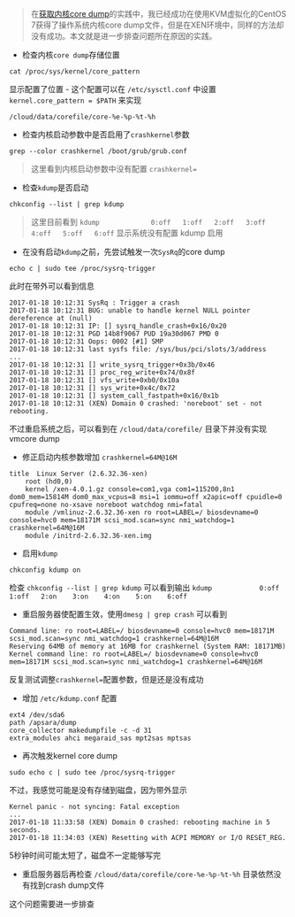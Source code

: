 > 在[获取内核core dump](get_kernel_core_dump)的实践中，我已经成功在使用KVM虚拟化的CentOS 7获得了操作系统内核core dump文件，但是在XEN环境中，同样的方法却没有成功。本文就是进一步排查问题所在原因的实践。

* 检查内核`core dump`存储位置

```
cat /proc/sys/kernel/core_pattern
```

显示配置了位置 - 这个配置可以在 `/etc/sysctl.conf` 中设置 `kernel.core_pattern = $PATH` 来实现

```
/cloud/data/corefile/core-%e-%p-%t-%h
```

* 检查内核启动参数中是否启用了`crashkernel`参数

```
grep --color crashkernel /boot/grub/grub.conf
```

> 这里看到内核启动参数中没有配置 `crashkernel=` 

* 检查`kdump`是否启动

```
chkconfig --list | grep kdump
```

> 这里目前看到 `kdump          	0:off	1:off	2:off	3:off	4:off	5:off	6:off` 显示系统没有配置 kdump 启用

* 在没有启动`kdump`之前，先尝试触发一次`SysRq`的core dump

```
echo c | sudo tee /proc/sysrq-trigger
```

此时在带外可以看到信息

```
2017-01-18 10:12:31	SysRq : Trigger a crash
2017-01-18 10:12:31	BUG: unable to handle kernel NULL pointer dereference at (null)
2017-01-18 10:12:31	IP: [] sysrq_handle_crash+0x16/0x20
2017-01-18 10:12:31	PGD 14b8f9067 PUD 19a30d067 PMD 0 
2017-01-18 10:12:31	Oops: 0002 [#1] SMP 
2017-01-18 10:12:31	last sysfs file: /sys/bus/pci/slots/3/address
...
2017-01-18 10:12:31	[] write_sysrq_trigger+0x3b/0x46
2017-01-18 10:12:31	[] proc_reg_write+0x74/0x8f
2017-01-18 10:12:31	[] vfs_write+0xb0/0x10a
2017-01-18 10:12:31	[] sys_write+0x4c/0x72
2017-01-18 10:12:31	[] system_call_fastpath+0x16/0x1b
2017-01-18 10:12:31	(XEN) Domain 0 crashed: 'noreboot' set - not rebooting.
```

不过重启系统之后，可以看到在 `/cloud/data/corefile/` 目录下并没有实现vmcore dump

* 修正启动内核参数增加 `crashkernel=64M@16M`

```
title  Linux Server (2.6.32.36-xen)
    root (hd0,0)
    kernel /xen-4.0.1.gz console=com1,vga com1=115200,8n1 dom0_mem=15814M dom0_max_vcpus=8 msi=1 iommu=off x2apic=off cpuidle=0 cpufreq=none no-xsave noreboot watchdog nmi=fatal
    module /vmlinuz-2.6.32.36-xen ro root=LABEL=/ biosdevname=0 console=hvc0 mem=18171M scsi_mod.scan=sync nmi_watchdog=1 crashkernel=64M@16M
    module /initrd-2.6.32.36-xen.img
```

* 启用`kdump`

```
chkconfig kdump on
```

检查 `chkconfig --list | grep kdump` 可以看到输出 `kdump          	0:off	1:off	2:on	3:on	4:on	5:on	6:off`

* 重启服务器使配置生效，使用`dmesg | grep crash` 可以看到

```
Command line: ro root=LABEL=/ biosdevname=0 console=hvc0 mem=18171M scsi_mod.scan=sync nmi_watchdog=1 crashkernel=64M@16M
Reserving 64MB of memory at 16MB for crashkernel (System RAM: 18171MB)
Kernel command line: ro root=LABEL=/ biosdevname=0 console=hvc0 mem=18171M scsi_mod.scan=sync nmi_watchdog=1 crashkernel=64M@16M
```

反复测试调整`crashkernel=`配置参数，但是还是没有成功

* 增加 `/etc/kdump.conf` 配置

```
ext4 /dev/sda6
path /apsara/dump
core_collector makedumpfile -c -d 31
extra_modules ahci megaraid_sas mpt2sas mptsas
```

* 再次触发kernel core dump

```
sudo echo c | sudo tee /proc/sysrq-trigger
```

不过，我感觉可能是没有存储到磁盘，因为带外显示

```
Kernel panic - not syncing: Fatal exception
...
2017-01-18 11:33:58	(XEN) Domain 0 crashed: rebooting machine in 5 seconds.
2017-01-18 11:34:03	(XEN) Resetting with ACPI MEMORY or I/O RESET_REG.
```

5秒钟时间可能太短了，磁盘不一定能够写完

* 重启服务器后再检查 `/cloud/data/corefile/core-%e-%p-%t-%h` 目录依然没有找到crash dump文件

这个问题需要进一步排查